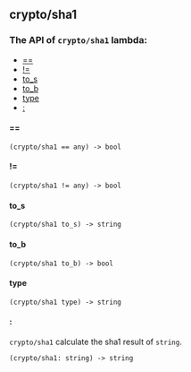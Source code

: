 crypto/sha1
-

### The API of `crypto/sha1` lambda:

+ [==](#==)
+ [!=](#!=)
+ [to_s](#to_s)
+ [to_b](#to_b)
+ [type](#type)
+ [:](#:)

#### ==

```aquarius
(crypto/sha1 == any) -> bool
```

#### !=

```aquarius
(crypto/sha1 != any) -> bool
```

#### to_s

```aquarius
(crypto/sha1 to_s) -> string
```

#### to_b

```aquarius
(crypto/sha1 to_b) -> bool
```

#### type

```aquarius
(crypto/sha1 type) -> string
```

#### :

`crypto/sha1` calculate the sha1 result of `string`.

```aquarius
(crypto/sha1: string) -> string
```